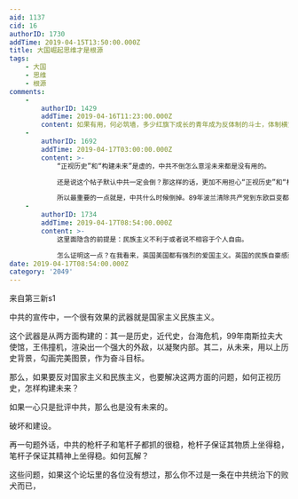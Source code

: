 ```yaml
---
aid: 1137
cid: 16
authorID: 1730
addTime: 2019-04-15T13:50:00.000Z
title: 大国崛起思维才是根源
tags:
    - 大国
    - 思维
    - 根源
comments:
    -
        authorID: 1429
        addTime: 2019-04-16T11:23:00.000Z
        content: 如果有用，何必筑墙，多少红旗下成长的青年成为反体制的斗士，体制横蛮腐朽的事实足以教育所有有头脑的人
    -
        authorID: 1692
        addTime: 2019-04-17T03:00:00.000Z
        content: >-
            “正视历史”和“构建未来”是虚的，中共不倒怎么意淫未来都是没有用的。  

            还是说这个帖子默认中共一定会倒？那这样的话，更加不用担心“正视历史”和“构建未来”这个事情了，49年到未来中共倒掉的历史可以拍十几个奥斯卡级别的影片了。只要能保证言论自由，“正视历史”和“构建未来”都不是个事儿。  

            所以最重要的一点就是，中共什么时候倒掉。89年波兰清除共产党到东欧巨变都是经济不好的情况下才发生的，这样看来国内要发生巨变还要等很久————但是历史谁也说不准，说不定明天就变化了。
    -
        authorID: 1734
        addTime: 2019-04-17T08:54:00.000Z
        content: >-
            这里面隐含的前提是：民族主义不利于或者说不相容于个人自由。  

            怎么证明这一点？在我看来，英国美国都有强烈的爱国主义。英国的民族自豪感建构早从莎士比亚历史剧就开始了。这并不妨碍英国从君主专制国逐渐演变成今天的自由民主国家。
date: 2019-04-17T08:54:00.000Z
category: '2049'
---
```


来自第三新s1

中共的宣传中，一个很有效果的武器就是国家主义民族主义。

这个武器是从两方面构建的：其一是历史，近代史，台海危机，99年南斯拉夫大使馆，王伟撞机，渲染出一个强大的外敌，以凝聚内部。其二，从未来，用以上历史背景，勾画完美图景，作为奋斗目标。

那么，如果要反对国家主义和民族主义，也要解决这两方面的问题，如何正视历史，怎样构建未来？

如果一心只是批评中共，那么也是没有未来的。

破坏和建设。

再一句题外话，中共的枪杆子和笔杆子都抓的很稳，枪杆子保证其物质上坐得稳，笔杆子保证其精神上坐得稳。如何瓦解？

这些问题，如果这个论坛里的各位没有想过，那么你不过是一条在中共统治下的败犬而已，
